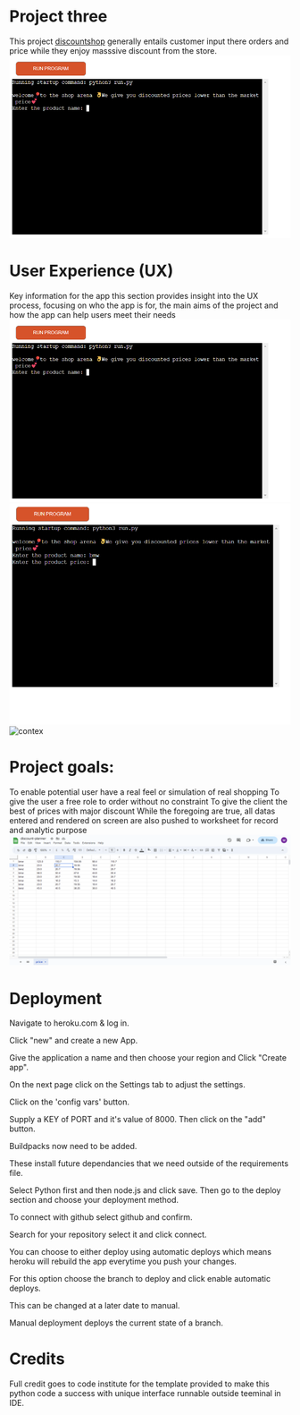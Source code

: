 # Project three
This project [discountshop](https://discountshop-e2a697cfe5bb.herokuapp.com/) generally entails customer input there orders and price while they enjoy masssive discount from the store. 
![home](/assets/images/finterface.png)
# User Experience (UX)
Key information for the app
this section provides insight into the UX process, focusing on who the app is for, the main aims of the project and how the app can help users meet their needs
![shop](/assets/images/finterface.png)
![input](/assets/images/inputinterface.png)
![contex](/assets/images/contineexit.png)

# Project goals:<br>
To enable potential user have a real feel or simulation of real shopping
To give the user a free role to order without no constraint
To give the client the best of prices with major discount
While the foregoing are true, all datas entered and rendered on screen are also pushed to worksheet for record and analytic purpose
![worksheet](/assets/images/updatedworksheet.png)

# Deployment
Navigate to heroku.com & log in.

Click "new" and create a new App.

Give the application a name and then choose your region and Click "Create app".

On the next page click on the Settings tab to adjust the settings.

Click on the 'config vars' button.

Supply a KEY of PORT and it's value of 8000. Then click on the "add" button.

Buildpacks now need to be added.

These install future dependancies that we need outside of the requirements file.

Select Python first and then node.js and click save.
Then go to the deploy section and choose your deployment method.

To connect with github select github and confirm.

Search for your repository select it and click connect.

You can choose to either deploy using automatic deploys which means heroku will rebuild the app everytime you push your changes.

For this option choose the branch to deploy and click enable automatic deploys.

This can be changed at a later date to manual.

Manual deployment deploys the current state of a branch.

# Credits<br>
Full credit goes to code institute for the template provided to make this python code a success with unique interface runnable outside teeminal in IDE.
